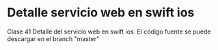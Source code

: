 # Detalle servicio web en swift ios
Clase 41 Detalle del servicio web en swift ios. El código fuente se puede descargar en el branch "master"
